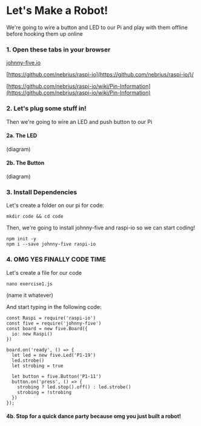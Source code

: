# Let's Make a Robot!

We're going to wire a button and LED to our Pi and play with them offline before hooking them up online

### 1. Open these tabs in your browser

[johnny-five.io](https://johnny-five.io)

[https://github.com/nebrius/raspi-io](https://github.com/nebrius/raspi-io/)/

[https://github.com/nebrius/raspi-io/wiki/Pin-Information](https://github.com/nebrius/raspi-io/wiki/Pin-Information)

### 2. Let's plug some stuff in!

Then we're going to wire an LED and push button to our Pi

#### 2a. The LED

\(diagram\)

#### 2b. The Button

\(diagram\)

### 3. Install Dependencies

Let's create a folder on our pi for code:

```
mkdir code && cd code
```

Then, we're going to install johnny-five and raspi-io so we can start coding!

```
npm init -y
npm i --save johnny-five raspi-io
```

### 4. OMG YES FINALLY CODE TIME

Let's create a file for our code

```
nano exercise1.js
```

\(name it whatever\)

And start typing in the following code:

```
const Raspi = require('raspi-io')
const five = require('johnny-five')
const board = new five.Board({
  io: new Raspi()
})

board.on('ready', () => {
  let led = new five.Led('P1-19')
  led.strobe()
  let strobing = true

  let button = five.Button('P1-11')
  button.on('press', () => {
    strobing ? led.stop().off() : led.strobe()
    strobing = !strobing
  })
});
```

#### 4b. Stop for a quick dance party because omg you just built a robot!



